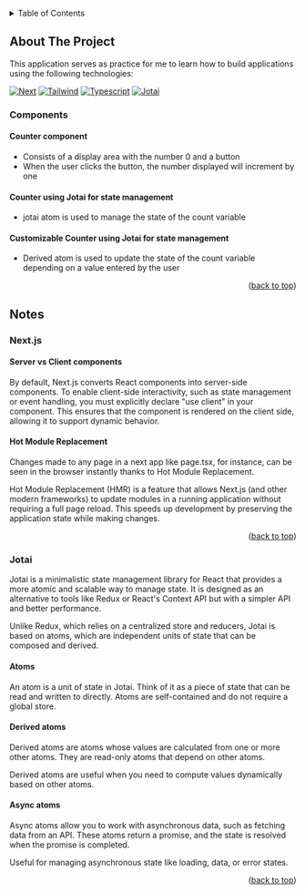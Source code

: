 <a id="readme-top"></a>

<!-- TABLE OF CONTENTS -->
<details>
  <summary>Table of Contents</summary>
  <ol>
    <li>
      <a href="#about-the-project">My first Next.js application</a>
      <ul>
        <li><a href="#components">Components</a></li>
         <ul>
            <li><a href="#counter">Counter</a></li>
            <li><a href="#jotai-counter">Counter with Jotai</a></li>
            <li><a href="#customizable-counter">Customizable Counter</a></li>
          </ul>
        <li><a href="#notes">Notes</a></li>
        <ol>
          <li><a href="#next.js">Next.js</a></li>
          <ul>
            <li><a href="#atoms">Atoms</a></li>
            <li><a href="#derived-atoms">Derived atoms</a></li>
            <li><a href="#async-atoms">Async atoms</a></li>
          </ul>
          <li><a href="#jotai">Jotai</a></li>
        </ol>
      </ul>
    </li>
  </ol>
</details>

<!-- ABOUT THE PROJECT -->

## About The Project

This application serves as practice for me to learn how to build applications using the following technologies:

[![Next][Next.js]][Next-url]
[![Tailwind][Tailwind]][Tailwind-url]
[![Typescript][Typescript]][Typescript-url]
[![Jotai][Jotai]][Jotai-url]

<a id="components"></a>

### Components

<a id="counter"></a>

#### Counter component

- Consists of a display area with the number 0 and a button
- When the user clicks the button, the number displayed will increment by one

<a id="jotai-counter"></a>

#### Counter using Jotai for state management

- jotai atom is used to manage the state of the count variable

<a id="customizable-counter"></a>

#### Customizable Counter using Jotai for state management

- Derived atom is used to update the state of the count variable depending on a value entered by the user

<p align="right">(<a href="#readme-top">back to top</a>)</p>

## Notes

<a id="next.js"></a>

### Next.js

#### Server vs Client components

By default, Next.js converts React components into server-side components. To enable client-side interactivity, such as state management or event handling, you must explicitly declare "use client" in your component. This ensures that the component is rendered on the client side, allowing it to support dynamic behavior.

#### Hot Module Replacement

Changes made to any page in a next app like page.tsx, for instance, can be seen in the browser instantly thanks to Hot Module Replacement.

Hot Module Replacement (HMR) is a feature that allows Next.js (and other modern frameworks) to update modules in a running application without requiring a full page reload. This speeds up development by preserving the application state while making changes.

<p align="right">(<a href="#readme-top">back to top</a>)</p>

<a id="jotai"></a>

### Jotai

Jotai is a minimalistic state management library for React that provides a more atomic and scalable way to manage state. It is designed as an alternative to tools like Redux or React's Context API but with a simpler API and better performance.

Unlike Redux, which relies on a centralized store and reducers, Jotai is based on atoms, which are independent units of state that can be composed and derived.

<a id="atoms"></a>

#### Atoms

An atom is a unit of state in Jotai. Think of it as a piece of state that can be read and written to directly. Atoms are self-contained and do not require a global store.

<a id="derived-atoms"></a>

#### Derived atoms

Derived atoms are atoms whose values are calculated from one or more other atoms. They are read-only atoms that depend on other atoms.

Derived atoms are useful when you need to compute values dynamically based on other atoms.

<a id="async-atoms"></a>

#### Async atoms

Async atoms allow you to work with asynchronous data, such as fetching data from an API. These atoms return a promise, and the state is resolved when the promise is completed.

Useful for managing asynchronous state like loading, data, or error states.

<p align="right">(<a href="#readme-top">back to top</a>)</p>

<!-- MARKDOWN LINKS & IMAGES -->

[Next.js]: https://img.shields.io/badge/next.js-000000?style=for-the-badge&logo=nextdotjs&logoColor=blue
[Next-url]: https://nextjs.org/
[Tailwind]: https://img.shields.io/badge/tailwind-000000?style=for-the-badge&logo=tailwindcss&logoColor=blue
[Tailwind-url]: https://tailwindcss.com/
[Typescript]: https://img.shields.io/badge/typescript-000000?style=for-the-badge&logo=typescript&logoColor=blue
[Typescript-url]: https://typescriptlang.org/
[Jotai]: https://img.shields.io/badge/jotai-000000?style=for-the-badge
[Jotai-url]: https://jotai.org/
